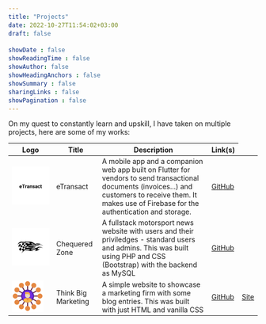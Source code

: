 ```yaml
---
title: "Projects"
date: 2022-10-27T11:54:02+03:00
draft: false

showDate : false
showReadingTime : false
showAuthor: false
showHeadingAnchors : false
showSummary : false
sharingLinks : false
showPagination : false
---
```


On my quest to constantly learn and upskill, I have taken on multiple projects, here are some of my works:

<table>
    <thead>
        <tr>
            <th>Logo</th>
            <th>Title</th>
            <th>Description</th>
            <th>Link(s)</th>
        </tr>
    </thead>
    <tbody>
         <tr>
            <td><img class="customEntitityAlbum" src="img/etransact-text-logo.png"/></td>
            <td>eTransact</td>
            <td>A mobile app and a companion web app built on Flutter for vendors to send transactional documents (invoices...) and customers to receive them. It makes use of Firebase for the authentication and storage. </td>
            <td><a target="_blank" href="https://github.com/insidemordecai/etransact/">GitHub</a></td>
        </tr>
         <tr>
            <td><img class="customEntitityAlbum" src="img/cz-logo.png"/></td>
            <td>Chequered Zone</td>
            <td>A fullstack motorsport news website with users and their priviledges - standard users and admins. This was built using PHP and CSS (Bootstrap) with the backend as MySQL</td>
            <td><a target="_blank" href="https://github.com/insidemordecai/chequered-zone/">GitHub</a></td>
        </tr>
         <tr>
            <td><img class="customEntitityAlbum" src="img/tbm-logo.png"/></td>
            <td>Think Big Marketing</td>
            <td>A simple website to showcase a marketing firm with some blog entries. This was built with just HTML and vanilla CSS</td>
            <td><a target="_blank" href="https://github.com/insidemordecai/think-big-marketing/">GitHub</a></td>
            <td><a target="_blank" href="https://insidemordecai.github.io/think-big-marketing/">Site</a></td>
        </tr>
    </tbody>
</table>